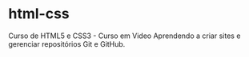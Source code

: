 # html-css
 Curso de HTML5 e CSS3 - Curso em Video
Aprendendo a criar sites e gerenciar repositórios Git e GitHub.